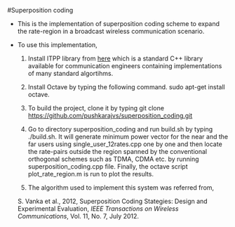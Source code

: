 #Superposition coding

- This is the implementation of superposition coding scheme to expand the rate-region in a broadcast wireless communication scenario.

- To use this implementation,

    1) Install ITPP library from [here](http://itpp.sourceforge.net/4.3.1/installation.html) which is a standard C++ library available for communication engineers containing implementations of many standard algortihms.

    2) Install Octave by typing the following command. sudo apt-get install octave.

    3) To build the project, clone it by typing git clone https://github.com/pushkarajvs/superposition_coding.git

    4) Go to directory superposition_coding and run build.sh by typing ./build.sh. It will generate minimum power vector for the near and the far users using single_user_12rates.cpp one by one and then locate the rate-pairs outside the region spanned by the conventional orthogonal schemes such as TDMA, CDMA etc. by running superposition_coding.cpp file. Finally, the octave script plot_rate_region.m is run to plot the results.

    5) The algorithm used to implement this system was referred from,

    S. Vanka et al., 2012, Superposition Coding Stategies: Design and Experimental Evaluation, *IEEE Transactions on Wireless Communications*, Vol. 11, No. 7, July 2012.
